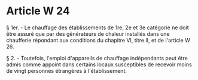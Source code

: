 # Article W 24

§ 1er. - Le chauffage des établissements de 1re, 2e et 3e catégorie ne doit être assuré que par des générateurs de chaleur installés dans une chaufferie répondant aux conditions du chapitre VI, titre II, et de l'article W 26.

§ 2. - Toutefois, l'emploi d'appareils de chauffage indépendants peut être admis comme appoint dans certains locaux susceptibles de recevoir moins de vingt personnes étrangères à l'établissement.
